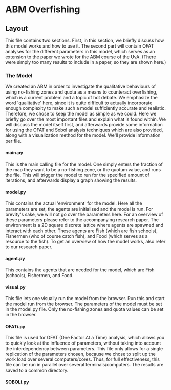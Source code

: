 # ABM Overfishing

## Layout
This file contains two sections. First, in this section, we briefly discuss how this model works and how to use it.
The second part will contain OFAT analyses for the different parameters in this model, which serves as an extension to the paper we wrote for the ABM course of the UvA. (There were simply too many results to include in a paper, so they are shown here.)

### The Model
We created an ABM in order to investigate the qualitative behaviours of using no-fishing zones and quota as a means to counteract overfishing, which is a current problem and a topic of hot debate. We emphasize the word 'qualitative' here, since it is quite difficult to actually incorporate enough complexity to make such a model sufficiently accurate and realistic. Therefore, we chose to keep the model as simple as we could. Here we briefly go over the most important files and explain what is found within. We will discuss the model itself first, and afterwards provide some information for using the OFAT and Sobol analysis techniques which are also provided, along with a visualization method for the model. We'll provide information per file.

#### main.py
This is the main calling file for the model. One simply enters the fraction of the map they want to be a no-fishing zone, or the quotum value, and runs the file. This will trigger the model to run for the specified amount of iterations, and afterwards display a graph showing the results.

#### model.py
This contains the actual 'environment' for the model. Here all the parameters are set, the agents are initialised and the model is run. For brevity's sake, we will not go over the parameters here. For an overview of these parameters please refer to the accompanying research paper. The environment is a 2D square discrete lattice where agents are spawned and interact with each other. These agents are Fish (which are fish schools), Fishermen (who of course catch fish), and Food (which serves as a resource to the fish). To get an overview of how the model works, also refer to our research paper.

#### agent.py
This contains the agents that are needed for the model, which are Fish (schools), Fishermen, and Food.

#### visual.py
This file lets one visually run the model from the browser. Run this and start the model run from the browser. The parameters of the model must be set in the model.py file. Only the no-fishing zones and quota values can be set in the browser.

#### OFATi.py
This file is used for OFAT (One Factor At a Time) analysis, which allows you to quickly look at the influence of parameters, without taking into account the interdependency between parameters. This file only allows for a single replication of the parameters chosen, because we chose to split up the work load over several computers/cores. Thus, for full effectiveness, this file can be run in parallel over several terminals/computers. The results are saved to a common directory.

#### SOBOLi.py
